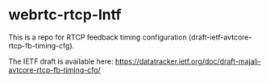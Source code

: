 # webrtc-rtcp-lntf

This is a repo for RTCP feedback timing configuration (draft-ietf-avtcore-rtcp-fb-timing-cfg).

The IETF draft is available here:  https://datatracker.ietf.org/doc/draft-majali-avtcore-rtcp-fb-timing-cfg/
